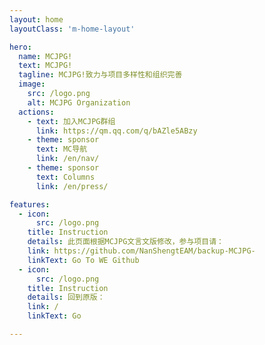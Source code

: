```yaml
---
layout: home
layoutClass: 'm-home-layout'

hero:
  name: MCJPG!
  text: MCJPG!
  tagline: MCJPG!致力与项目多样性和组织完善
  image:
    src: /logo.png
    alt: MCJPG Organization
  actions:
    - text: 加入MCJPG群组
      link: https://qm.qq.com/q/bAZle5ABzy
    - theme: sponsor
      text: MC导航
      link: /en/nav/
    - theme: sponsor
      text: Columns
      link: /en/press/

features:
  - icon:
      src: /logo.png
    title: Instruction
    details: 此页面根据MCJPG文言文版修改，参与项目请：
    link: https://github.com/NanShengtEAM/backup-MCJPG-
    linkText: Go To WE Github
  - icon:
      src: /logo.png
    title: Instruction
    details: 回到原版：
    link: /
    linkText: Go

---
```



<style>
/*爱的魔力转圈圈*/
.m-home-layout .image-src:hover {
  transform: translate(-50%, -50%) rotate(666turn);
  transition: transform 59s 1s cubic-bezier(0.3, 0, 0.8, 1);
}

.m-home-layout .details small {
  opacity: 0.8;
}

.m-home-layout .bottom-small {
  display: block;
  margin-top: 2em;
  text-align: right;
}
</style>
<confetti />
